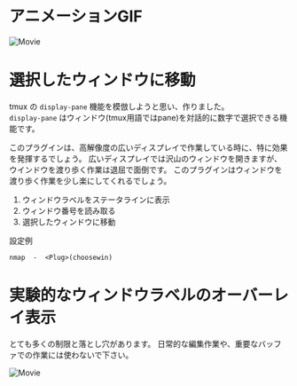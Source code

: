# アニメーションGIF

![Movie](http://gifzo.net/r5s1mQ1M8a.gif)

# 選択したウィンドウに移動
tmux の `display-pane` 機能を模倣しようと思い、作りました。  
`display-pane` はウィンドウ(tmux用語ではpane)を対話的に数字で選択できる機能です。  

このプラグインは、高解像度の広いディスプレイで作業している時に、特に効果を発揮するでしょう。
広いディスプレイでは沢山のウィンドウを開きますが、ウインドウを渡り歩く作業は退屈で面倒です。
このプラグインはウィンドウを渡り歩く作業を少し楽にしてくれるでしょう。

  1. ウィンドウラベルをステータラインに表示
  2. ウィンドウ番号を読み取る
  3. 選択したウィンドウに移動

設定例
```Vim
nmap  -  <Plug>(choosewin)
```

# 実験的なウィンドウラベルのオーバーレイ表示

とても多くの制限と落とし穴があります。
日常的な編集作業や、重要なバッファでの作業には使わないで下さい。

![Movie](http://gifzo.net/3sADnbhA2C.gif)
